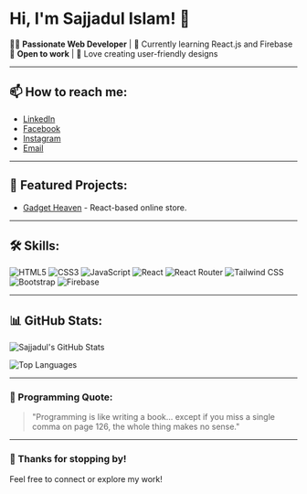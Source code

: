 # Hi, I'm Sajjadul Islam! 👋

👩‍💻 **Passionate Web Developer** | 🌱 Currently learning React.js and Firebase  
💼 **Open to work** | 🎨 Love creating user-friendly designs

---

## 📫 How to reach me:

-   [LinkedIn](https://www.linkedin.com/in/sajjadul-islam-910b35227/)
-   [Facebook](https://www.facebook.com/amir.sajjad874/)
-   [Instagram](https://www.instagram.com/__kabila_0.0.0.1__/)
-   [Email](mailto:sajjad.islam523@gmail.com)

---

## 🌟 Featured Projects:

-   [Gadget Heaven](https://github.com/sajjadislam523/gadget-heaven) - React-based online store.

---

## 🛠️ Skills:

![HTML5](https://img.shields.io/badge/-HTML5-E34F26?logo=html5&logoColor=white)
![CSS3](https://img.shields.io/badge/-CSS3-1572B6?logo=css3&logoColor=white)
![JavaScript](https://img.shields.io/badge/-JavaScript-F7DF1E?logo=javascript&logoColor=black)
![React](https://img.shields.io/badge/-React-61DAFB?logo=react&logoColor=black)
![React Router](https://img.shields.io/badge/-React_Router-CA4245?logo=react-router&logoColor=white)
![Tailwind CSS](https://img.shields.io/badge/-Tailwind_CSS-38B2AC?logo=tailwind-css&logoColor=white)
![Bootstrap](https://img.shields.io/badge/-Bootstrap-7952B3?logo=bootstrap&logoColor=white)
![Firebase](https://img.shields.io/badge/-Firebase-FFCA28?logo=firebase&logoColor=black)

---

## 📊 GitHub Stats:

![Sajjadul's GitHub Stats](https://github-readme-stats.vercel.app/api?username=sajjadislam523&show_icons=true&theme=radical)

![Top Languages](https://github-readme-stats.vercel.app/api/top-langs/?username=sajjadislam523&layout=compact&theme=radical)

---

### 🤣 Programming Quote:

> "Programming is like writing a book... except if you miss a single comma on page 126, the whole thing makes no sense."

---

### 🌟 Thanks for stopping by!

Feel free to connect or explore my work!
